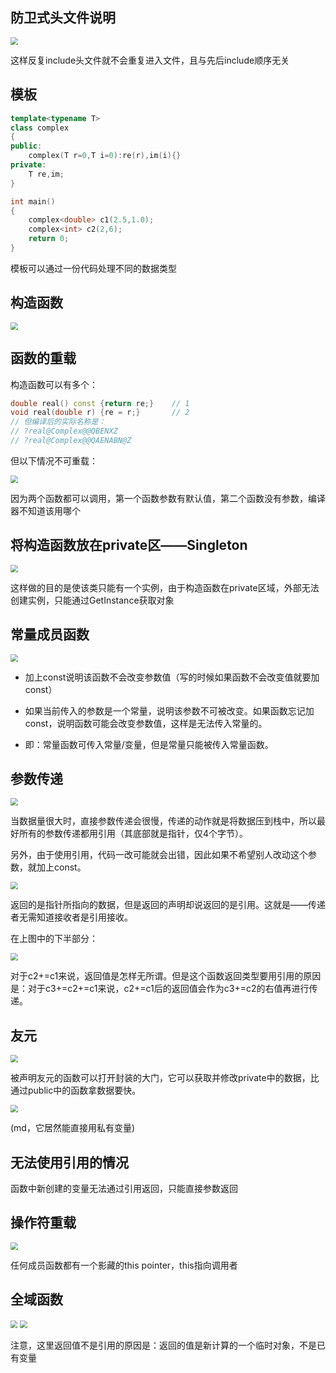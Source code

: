 ## 防卫式头文件说明

<img src="./img/头文件.png" style="zoom:75%;" />

这样反复include头文件就不会重复进入文件，且与先后include顺序无关



## 模板

```cpp
template<typename T>
class complex
{
public:
    complex(T r=0,T i=0):re(r),im(i){}
private:
    T re,im;
}

int main()
{
    complex<double> c1(2.5,1.0);
    complex<int> c2(2,6);
    return 0;
}
```



模板可以通过一份代码处理不同的数据类型



## 构造函数

<img src="./img/构造函数.png" style="zoom:75%;" />



## 函数的重载

构造函数可以有多个：

```cpp
double real() const {return re;}	// 1
void real(double r) {re = r;}		// 2
// 但编译后的实际名称是：
// ?real@Complex@@QBENXZ
// ?real@Complex@@QAENABN@Z
```

但以下情况不可重载：

<img src="./img/函数重载.png" style="zoom:75%;" />

因为两个函数都可以调用，第一个函数参数有默认值，第二个函数没有参数，编译器不知道该用哪个



## 将构造函数放在private区——Singleton

<img src="./img/private.png" style="zoom:75%;" />

这样做的目的是使该类只能有一个实例，由于构造函数在private区域，外部无法创建实例，只能通过GetInstance获取对象



## 常量成员函数

<img src="./img/const.png" style="zoom:75%;" />

* 加上const说明该函数不会改变参数值（写的时候如果函数不会改变值就要加const）

* 如果当前传入的参数是一个常量，说明该参数不可被改变。如果函数忘记加const，说明函数可能会改变参数值，这样是无法传入常量的。

* 即：常量函数可传入常量/变量，但是常量只能被传入常量函数。



## 参数传递

<img src="./img/参数传递.png" style="zoom:75%;" />

当数据量很大时，直接参数传递会很慢，传递的动作就是将数据压到栈中，所以最好所有的参数传递都用引用（其底部就是指针，仅4个字节）。

另外，由于使用引用，代码一改可能就会出错，因此如果不希望别人改动这个参数，就加上const。

<img src="./img/引用.png" style="zoom:75%;" />

返回的是指针所指向的数据，但是返回的声明却说返回的是引用。这就是——传递者无需知道接收者是引用接收。

在上图中的下半部分：

<img src="./img/引用的返回.png" style="zoom:75%;" />

对于c2+=c1来说，返回值是怎样无所谓。但是这个函数返回类型要用引用的原因是：对于c3+=c2+=c1来说，c2+=c1后的返回值会作为c3+=c2的右值再进行传递。



## 友元

<img src="./img/友元.png" style="zoom:75%;" />

被声明友元的函数可以打开封装的大门，它可以获取并修改private中的数据，比通过public中的函数拿数据要快。



<img src="./img/friend.png" style="zoom:75%;" />

(md，它居然能直接用私有变量)



## 无法使用引用的情况

函数中新创建的变量无法通过引用返回，只能直接参数返回



## 操作符重载

<img src="./img/重载.png" style="zoom:75%;" />

任何成员函数都有一个影藏的this pointer，this指向调用者



## 全域函数

<img src="./img/全域函数.png" style="zoom:70%;" />

<img src="./img/ostream.png" style="zoom:75%;" />

注意，这里返回值不是引用的原因是：返回的值是新计算的一个临时对象，不是已有变量